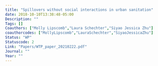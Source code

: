 ```yaml
---
title: "Spillovers without social interactions in urban sanitation"
date: 2018-10-10T13:38:48-05:00
Description: ""
Tags: []
Coauthors: ["Molly Lipscomb","Laura Schechter","Siyao Jessica Zhu"]
coauthorcodes: ["MollyLipscomb","LauraSchechter","SiyaoJessicaZhu"]
Status: "WP"
Statuscode: 2
Link: "Papers/WTP_paper_20210222.pdf"
Journal: ""
Year: ""
---
```

